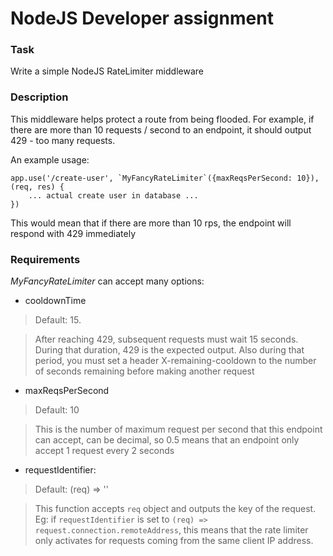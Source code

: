 # NodeJS Developer assignment

### Task
Write a simple NodeJS RateLimiter middleware

### Description
This middleware helps protect a route from being flooded.
For example, if there are more than 10 requests / second to an endpoint, it should output 429 - too many requests.

An example usage:

    app.use('/create-user', `MyFancyRateLimiter`({maxReqsPerSecond: 10}), (req, res) {
        ... actual create user in database ...
    })

This would mean that if there are more than 10 rps, the endpoint will respond with 429 immediately

### Requirements
*MyFancyRateLimiter* can accept many options:
- cooldownTime

> Default: 15.

> After reaching 429, subsequent requests must wait 15 seconds. During that duration, 429 is the expected output. Also during that period, you must set a header X-remaining-cooldown to the number of seconds remaining before making another request

- maxReqsPerSecond

> Default: 10

> This is the number of maximum request per second that this endpoint can accept, can be decimal, so 0.5 means that an endpoint only accept 1 request every 2 seconds

- requestIdentifier:

> Default: (req) => ''

> This function accepts `req` object and outputs the key of the request. Eg: if `requestIdentifier` is set to `(req) => request.connection.remoteAddress`, this means that the rate limiter only activates for requests coming from the same client IP address.